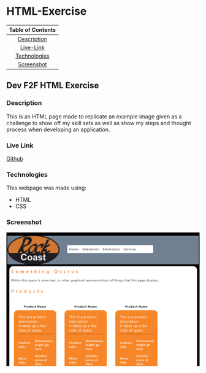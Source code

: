# HTML-Exercise

| Table of Contents |
| :---: |
|[Description](#description)|
|[Live-Link](#live-link)|
|[Technologies](#technologies)|
|[Screenshot](#screenshot)|

## Dev F2F HTML Exercise

### Description

This is an HTML page made to replicate an example image given as a challenge to show off my skill sets as well as show my steps and thought process when developing an application.

### Live Link

[Github](https://sarsieg.github.io/HTML-Exercise/)

### Technologies

This webpage was made using:
* HTML
* CSS

### Screenshot

![Screenshot](/assets/images/Screenshot.png/)